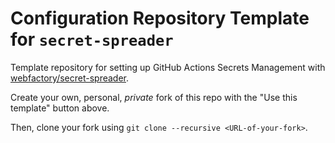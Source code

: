 # Configuration Repository Template for `secret-spreader`

Template repository for setting up GitHub Actions Secrets Management with [webfactory/secret-spreader](https://github.com/webfactory/secret-spreader).

Create your own, personal, *private* fork of this repo with the "Use this template" button above.

Then, clone your fork using `git clone --recursive <URL-of-your-fork>`.

